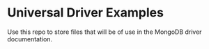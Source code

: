 # Universal Driver Examples

Use this repo to store files that will be of use in the MongoDB driver
documentation.


